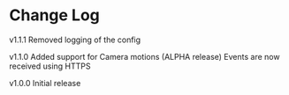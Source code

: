 # Change Log

v1.1.1
Removed logging of the config

v1.1.0
Added support for Camera motions (ALPHA release)
Events are now received using HTTPS

v1.0.0
Initial release



